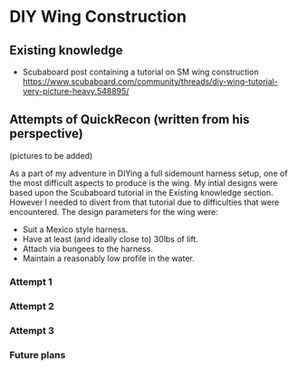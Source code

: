 # DIY Wing Construction

## Existing knowledge
* Scubaboard post containing a tutorial on SM wing construction https://www.scubaboard.com/community/threads/diy-wing-tutorial-very-picture-heavy.548895/

## Attempts of QuickRecon (written from his perspective)
(pictures to be added)

As a part of my adventure in DIYing a full sidemount harness setup, one of the most difficult aspects to produce is the wing. My intial designs were based upon the Scubaboard tutorial in the Existing knowledge section. However I needed to divert from that tutorial due to difficulties that were encountered. The design parameters for the wing were: 
* Suit a Mexico style harness.
* Have at least (and ideally close to) 30lbs of lift.
* Attach via bungees to the harness.
* Maintain a reasonably low profile in the water.

### Attempt 1

### Attempt 2

### Attempt 3

### Future plans